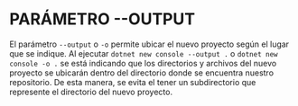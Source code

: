 # PARÁMETRO --OUTPUT

El parámetro `--output` o `-o` permite ubicar el nuevo proyecto según el lugar que se indique.
Al ejecutar `dotnet new console --output .` o `dotnet new console -o .` se está indicando que
los directorios y archivos del nuevo proyecto se ubicarán dentro del directorio donde se encuentra nuestro repositorio. 
De esta manera, se evita el tener un subdirectorio que represente el directorio del nuevo proyecto.